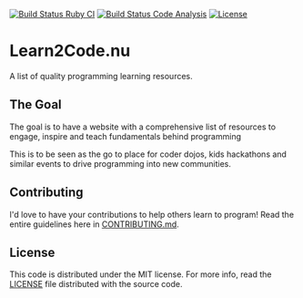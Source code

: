 [![Build Status Ruby CI](https://github.com/StefanWallin/learn2code/actions/workflows/ci-cd.yml/badge.svg)](https://github.com/StefanWallin/learn2code/actions/workflows/ci-cd.yml)
[![Build Status Code Analysis](https://github.com/StefanWallin/learn2code/actions/workflows/codeql-analysis.yml/badge.svg)](https://github.com/StefanWallin/learn2code/actions/workflows/codeql-analysis.yml)
[![License](http://img.shields.io/badge/license-mit-blue.svg?style=flat)](/LICENSE)

Learn2Code.nu
=============
A list of quality programming learning resources.


## The Goal
The goal is to have a website with a comprehensive list of resources
to engage, inspire and teach fundamentals behind programming

This is to be seen as the go to place for coder dojos, kids hackathons and
similar events to drive programming into new communities.


## Contributing
I'd love to have your contributions to help others learn to program! Read the entire guidelines here in
[CONTRIBUTING.md][contrib].

## License
This code is distributed under the MIT license. For more info, read the
[LICENSE][license] file distributed with the source code.

[contrib]: /CONTRIBUTING.md
[license]: /LICENSE

